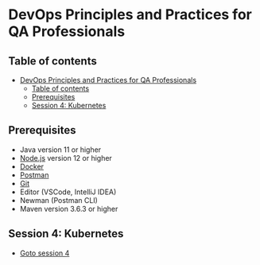 # DevOps Principles and Practices for QA Professionals

## Table of contents

- [DevOps Principles and Practices for QA Professionals](#devops-principles-and-practices-for-qa-professionals)
  - [Table of contents](#table-of-contents)
  - [Prerequisites](#prerequisites)
  - [Session 4: Kubernetes](#session-4-kubernetes)


## Prerequisites

- Java version 11 or higher
- [Node.js](https://nodejs.org/en/) version 12 or higher
- [Docker](https://www.docker.com/)
- [Postman](https://www.postman.com/)
- [Git](https://git-scm.com/)
- Editor (VSCode, IntelliJ IDEA)
- Newman (Postman CLI)
- Maven version 3.6.3 or higher

## Session 4: Kubernetes

- [Goto session 4](testkube/README.md)

